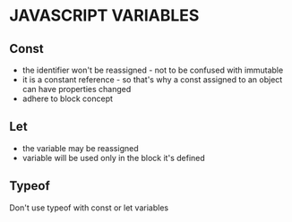 # JAVASCRIPT VARIABLES

## Const
- the identifier won't be reassigned - not to be confused with immutable
- it is a constant reference - so that's why a const assigned to an object can
have properties changed
- adhere to block concept

## Let
- the variable may be reassigned
- variable will be used only in the block it's defined

## Typeof
Don't use typeof with const or let variables
